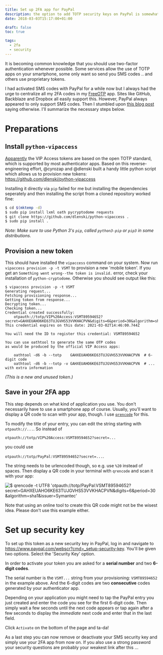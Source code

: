 ```yaml
---
title: Set up 2FA app for PayPal
description: the option to add TOTP security keys on PayPal is somewhat hidden, it uses Verisign Identity Protection provisioning
date: 2018-03-03T15:17:00+01:00

draft: false
toc: true

tags:
  - 2fa
  - security
---
```


It is becoming common knowledge that you should use two-factor authentication
whenever possible. Some services allow the use of TOTP apps on your smartphone,
some only want so send you SMS codes .. and others use proprietary tokens.

<!--more-->

I had activated SMS codes with PayPal for a while now but I always had the urge
to centralize all my 2FA codes in my [FreeOTP] app. Sites like GitHub, Backblaze
and Dropbox all easily support this. However, PayPal always appeared to only support
SMS codes. Then I stumbled upon [this blog post] saying otherwise. I'll summarize
the necessary steps below.

[FreeOTP]: https://freeotp.github.io/
[this blog post]: https://medium.com/@dubistkomisch/set-up-2fa-two-factor-authentication-for-paypal-with-google-authenticator-or-other-totp-client-60fee63bfa4f

# Preparations

## Install `python-vipaccess`

[Apparently] the VIP Access tokens are based on the open TOTP standard, which is supported
by most authenticator apps. Based on this reverse-engineering effort, @cyrozap and @dlenski
built a handy little python script which allows us to provision new tokens:
https://github.com/dlenski/python-vipaccess

[Apparently]: https://www.cyrozap.com/2014/09/29/reversing-the-symantec-vip-access-provisioning-protocol

Installing it directly via `pip` failed for me but installing the dependencies
seperately and then installing the script from a cloned repository worked fine:

```sh
$ cd $(mktemp -d)
$ sudo pip install lxml oath pycryptodome requests
$ git clone https://github.com/dlenski/python-vipaccess .
$ sudo pip install .
```

_Note: Make sure to use Python 3's `pip`, called `python3-pip` or `pip3` in some distributions._

## Provision a new token

This should have installed the `vipaccess` command on your system. Now run
`vipaccess provision -p -t VSMT` to provision a new 'mobile token'. If you get an
`Something went wrong--the token is invalid.` error, check your installation of `python-cryptodome`.
Otherwise you should see output like this:

```
$ vipaccess provision -p -t VSMT
Generating request...
Fetching provisioning response...
Getting token from response...
Decrypting token...
Checking token...
Credential created successfully:
	otpauth://totp/VIP%20Access:VSMT89594652?secret=GAHXEUAHO6KE63TUJGVHS53VVKHACPVN&digits=6&period=30&algorithm=sha1&issuer=Symantec
This credential expires on this date: 2021-03-02T14:46:00.744Z

You will need the ID to register this credential: VSMT89594652

You can use oathtool to generate the same OTP codes
as would be produced by the official VIP Access apps:

    oathtool -d6 -b --totp    GAHXEUAHO6KE63TUJGVHS53VVKHACPVN  # 6-digit code
    oathtool -d6 -b --totp -v GAHXEUAHO6KE63TUJGVHS53VVKHACPVN  # ... with extra information
```

_(This is a new and unused token.)_

## Save in your 2FA app

This step depends on what kind of application you use. You don't necessarily have to
use a smartphone app of course. Usually, you'll want to display a QR code to scan with
your app, though. I use [`qrencode`] for this.

[`qrencode`]: https://wiki.ubuntuusers.de/qrencode/

To modify the title of your entry, you can edit the string starting with `otpauth://...`. So
instead of

`otpauth://totp/VIP%20Access:VSMT89594652?secret=...`

you could use

`otpauth://totp/PayPal:VSMT89594652?secret=...`.

The string needs to be urlencoded though, so e.g. use `%20` instead of spaces. Then
display a QR code in your terminal with `qrencode` and scan it with your app:

![](/images/paypal-2fa-app/0.png "$ qrencode -t UTF8 'otpauth://totp/PayPal:VSMT89594652?secret=GAHXEUAHO6KE63TUJGVHS53VVKHACPVN&digits=6&period=30&algorithm=sha1&issuer=Symantec'")

Note that using an online tool to create this QR code might not be the wisest idea. Please don't
use this example either.

# Set up security key

To set up this token as a new security key in PayPal, log in and navigate to
https://www.paypal.com/webscr?cmd=_setup-security-key. You'll be given two options.
Select the 'Security Key' option.

In order to activate your token you are asked for a __serial number__ and two __6-digit codes__.

The serial number is the `VSMT...` string from your provisioning: `VSMT89594652` in the example
above. And the 6-digit codes are two __consecutive__ codes generated by your authenticator app.

Depending on your application you might need to tap the PayPal entry you just created and enter
the code you see for the first 6-digit code. Then simply wait a few seconds until the next code appears
or tap again after a few seconds to display the _immediate_ next code and enter that in the last field.

Click `Activate` on the bottom of the page and ta-da!

As a last step you can now remove or deactivate your SMS security key and simply use your 2FA app
from now on. If you also use a strong password your security questions are probably your weakest
link after this ...
